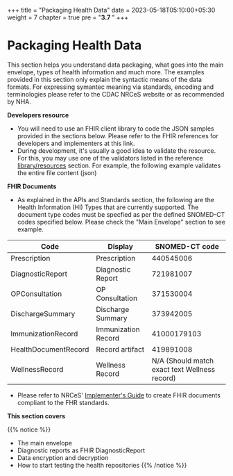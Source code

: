 +++
title = "Packaging Health Data"
date = 2023-05-18T05:10:00+05:30
weight = 7
chapter = true
pre = "<b>3.7 </b>"
+++

# Packaging Health Data

This section helps you understand data packaging, what goes into the main envelope, types of health information and much more. The examples provided in this section only explain the syntactic means of the data formats. For expressing symantec meaning via standards, encoding and terminologies please refer to the CDAC NRCeS website or as recommended by NHA.

**Developers resource**

- You will need to use an FHIR client library to code the JSON samples provided in the sections below. Please refer to the FHIR references for developers and implementers at this link.
- During development, it's usually a good idea to validate the resource. For this, you may use one of the validators listed in the reference [library/resources](https://sandbox.abdm.gov.in/docs/resources) section. For example, the following example validates the entire file content (json)

**FHIR Documents**

- As explained in the APIs and Standards section, the following are the Health Information (HI) Types that are currently supported. The document type codes must be specfied as per the defined SNOMED-CT codes specified below. Please check the "Main Envelope" section to see example.

Code | Display | SNOMED-CT code
|---|-----|---------|
Prescription	|Prescription|	440545006
DiagnosticReport	|Diagnostic Report|	721981007
OPConsultation	|OP Consultation|	371530004
DischargeSummary	|Discharge Summary|	373942005
ImmunizationRecord	|Immunization Record|	41000179103
HealthDocumentRecord	|Record artifact|	419891008
WellnessRecord	|Wellness Record|	N/A (Should match exact text Wellness record)

- Please refer to NRCeS' [Implementer's Guide](https://nrces.in/ndhm) to create FHIR documents compliant to the FHR standards.

**This section covers**

{{% notice %}}
- The main envelope
- Diagnostic reports as FHIR DiagnosticReport
- Data encryption and decryption
- How to start testing the health repositories
{{% /notice %}}







